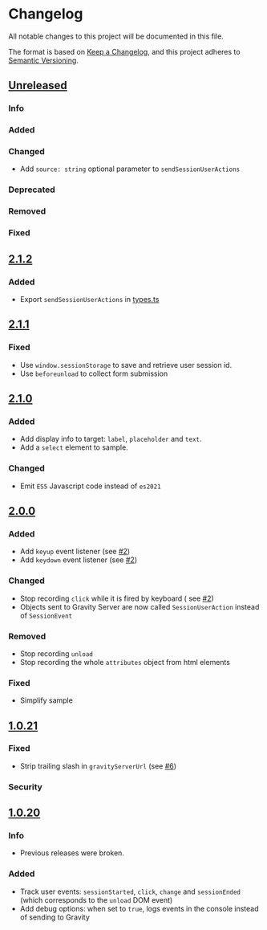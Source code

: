 # Changelog

All notable changes to this project will be documented in this file.

The format is based on [Keep a Changelog](https://keepachangelog.com/en/1.0.0/),
and this project adheres to [Semantic Versioning](https://semver.org/spec/v2.0.0.html).

## [Unreleased](https://github.com/Smartesting/gravity-data-collector/compare/v2.1.2...main)

### Info

### Added

### Changed

- Add `source: string` optional parameter to `sendSessionUserActions`

### Deprecated

### Removed

### Fixed

## [2.1.2](https://github.com/Smartesting/gravity-data-collector/compare/v2.1.1...v2.1.2)

### Added

- Export `sendSessionUserActions` in [types.ts](./src/types.ts)

## [2.1.1](https://github.com/Smartesting/gravity-data-collector/compare/v2.1.0...v2.1.1)

### Fixed

- Use `window.sessionStorage` to save and retrieve user session id.
- Use `beforeunload` to collect form submission

## [2.1.0](https://github.com/Smartesting/gravity-data-collector/compare/v2.0.0...v2.1.0)

### Added

- Add display info to target: `label`, `placeholder` and `text`.
- Add a `select` element to sample.

### Changed

- Emit `ES5` Javascript code instead of `es2021`

## [2.0.0](https://github.com/Smartesting/gravity-data-collector/compare/v1.0.21...v2.0.0)

### Added

- Add `keyup` event listener (see [#2](https://github.com/Smartesting/gravity-data-collector/issues/2))
- Add `keydown` event listener (see [#2](https://github.com/Smartesting/gravity-data-collector/issues/2))

### Changed

- Stop recording `click` while it is fired by keyboard (
  see [#2](https://github.com/Smartesting/gravity-data-collector/issues/2))
- Objects sent to Gravity Server are now called `SessionUserAction` instead of `SessionEvent`

### Removed

- Stop recording `unload`
- Stop recording the whole `attributes` object from html elements

### Fixed

- Simplify sample

## [1.0.21](https://github.com/Smartesting/gravity-data-collector/compare/v1.0.20...v1.0.21)

### Fixed

- Strip trailing slash in `gravityServerUrl` (see [#6](https://github.com/Smartesting/gravity-data-collector/issues/6))

### Security

## [1.0.20](https://github.com/Smartesting/gravity-data-collector/compare/old...new)

### Info

- Previous releases were broken.

### Added

- Track user events: `sessionStarted`, `click`, `change` and `sessionEnded` (which corresponds to the `unload` DOM
  event)
- Add debug options: when set to `true`, logs events in the console instead of sending to Gravity
